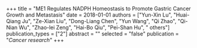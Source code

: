 +++
title = "ME1 Regulates NADPH Homeostasis to Promote Gastric Cancer Growth and Metastasis"
date = 2018-01-01
authors = ["Yun-Xin Lu", "Huai-Qiang Ju", "Ze-Xian Liu", "Dong-Liang Chen", "Yun Wang", "Qi Zhao", "Qi-Nian Wu", "Zhao-lei Zeng", "Hai-Bo Qiu", "Pei-Shan Hu", " others"]
publication_types = ["2"]
abstract = ""
selected = "false"
publication = "*Cancer research*"
+++


